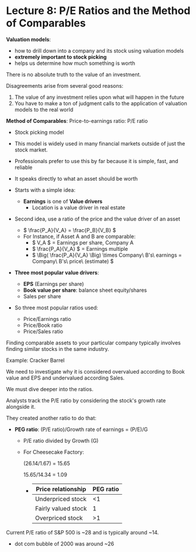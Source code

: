 # Lecture 8: P/E Ratios and the Method of Comparables

**Valuation models**:

- how to drill down into a company and its stock using valuation models
- **extremely important to stock picking**
- helps us determine how much something is worth

There is no absolute truth to the value of an investment.

Disagreements arise from several good reasons:

1. The value of any investment relies upon what will happen in the future
2. You have to make a ton of judgment calls to the application of valuation models to the real world

**Method of Comparables**: Price-to-earnings ratio: P/E ratio

- Stock picking model
- This model is widely used in many financial markets outside of just the stock market.
- Professionals prefer to use this by far because it is simple, fast, and reliable
- It speaks directly to what an asset should be worth

- Starts with a simple idea:
  - **Earnings** is one of **Value drivers**
    - Location is a value driver in real estate
- Second idea, use a ratio of the price and the value driver of an asset
  - $ \frac{P_A}{V_A} = \frac{P_B}{V_B} $
  - For Instance, if Asset A and B are comparable:
    - $ V_A $ = Earnings per share, Company A
    - $ \frac{P_A}{V_A} $ = Earnings multiple
    - $ \Big( \frac{P_A}{V_A} \Big) \times Company\ B's\ earnings = Company\ B's\ price\ (estimate) $
- **Three most popular value drivers**:
  - **EPS** (Earnings per share)
  - **Book value per share**: balance sheet equity/shares
  - Sales per share
- So three most popular ratios used:
  - Price/Earnings ratio
  - Price/Book ratio
  - Price/Sales ratio

Finding comparable assets to your particular company typically involves finding similar stocks in the same industry.

Example: Cracker Barrel

We need to investigate why it is considered overvalued according to Book value and EPS and undervalued according Sales.

We must dive deeper into the ratios.

Analysts track the P/E ratio by considering the stock's growth rate alongside it.

They created another ratio to do that:

- **PEG ratio**: (P/E ratio)/Growth rate of earnings = (P/E)/G

  - P/E ratio divided by Growth (G)

  - For Cheesecake Factory:

    (26.14/1.67) = 15.65

    15.65/14.34 = 1.09

    - | Price relationship  | PEG ratio |
      | ------------------- | --------- |
      | Underpriced stock   | <1        |
      | Fairly valued stock | 1         |
      | Overpriced stock    | \>1       |

Current P/E ratio of S&P 500 is ~28 and is typically around ~14.

- dot com bubble of 2000 was around ~26

